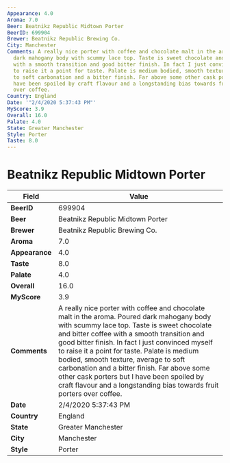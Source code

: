 ```yaml
---
Appearance: 4.0
Aroma: 7.0
Beer: Beatnikz Republic Midtown Porter
BeerID: 699904
Brewer: Beatnikz Republic Brewing Co.
City: Manchester
Comments: A really nice porter with coffee and chocolate malt in the aroma. Poured
  dark mahogany body with scummy lace top. Taste is sweet chocolate and bitter coffee
  with a smooth transition and good bitter finish. In fact I just convinced myself
  to raise it a point for taste. Palate is medium bodied, smooth texture, average
  to soft carbonation and a bitter finish. Far above some other cask porters but I
  have been spoiled by craft flavour and a longstanding bias towards fruit porters
  over coffee.
Country: England
Date: '"2/4/2020 5:37:43 PM"'
MyScore: 3.9
Overall: 16.0
Palate: 4.0
State: Greater Manchester
Style: Porter
Taste: 8.0
---
```


# Beatnikz Republic Midtown Porter

| Field         | Value |
|---------------|-------|
| **BeerID** | 699904 |
| **Beer** | Beatnikz Republic Midtown Porter |
| **Brewer** | Beatnikz Republic Brewing Co. |
| **Aroma** | 7.0 |
| **Appearance** | 4.0 |
| **Taste** | 8.0 |
| **Palate** | 4.0 |
| **Overall** | 16.0 |
| **MyScore** | 3.9 |
| **Comments** | A really nice porter with coffee and chocolate malt in the aroma. Poured dark mahogany body with scummy lace top. Taste is sweet chocolate and bitter coffee with a smooth transition and good bitter finish. In fact I just convinced myself to raise it a point for taste. Palate is medium bodied, smooth texture, average to soft carbonation and a bitter finish. Far above some other cask porters but I have been spoiled by craft flavour and a longstanding bias towards fruit porters over coffee. |
| **Date** | 2/4/2020 5:37:43 PM |
| **Country** | England |
| **State** | Greater Manchester |
| **City** | Manchester |
| **Style** | Porter |
